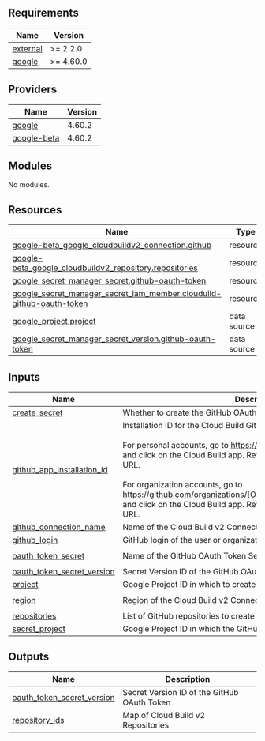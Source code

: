 <!-- BEGIN_TF_DOCS -->
## Requirements

| Name | Version |
|------|---------|
| <a name="requirement_external"></a> [external](#requirement\_external) | >= 2.2.0 |
| <a name="requirement_google"></a> [google](#requirement\_google) | >= 4.60.0 |

## Providers

| Name | Version |
|------|---------|
| <a name="provider_google"></a> [google](#provider\_google) | 4.60.2 |
| <a name="provider_google-beta"></a> [google-beta](#provider\_google-beta) | 4.60.2 |

## Modules

No modules.

## Resources

| Name | Type |
|------|------|
| [google-beta_google_cloudbuildv2_connection.github](https://registry.terraform.io/providers/hashicorp/google-beta/latest/docs/resources/google_cloudbuildv2_connection) | resource |
| [google-beta_google_cloudbuildv2_repository.repositories](https://registry.terraform.io/providers/hashicorp/google-beta/latest/docs/resources/google_cloudbuildv2_repository) | resource |
| [google_secret_manager_secret.github-oauth-token](https://registry.terraform.io/providers/hashicorp/google/latest/docs/resources/secret_manager_secret) | resource |
| [google_secret_manager_secret_iam_member.clouduild-github-oauth-token](https://registry.terraform.io/providers/hashicorp/google/latest/docs/resources/secret_manager_secret_iam_member) | resource |
| [google_project.project](https://registry.terraform.io/providers/hashicorp/google/latest/docs/data-sources/project) | data source |
| [google_secret_manager_secret_version.github-oauth-token](https://registry.terraform.io/providers/hashicorp/google/latest/docs/data-sources/secret_manager_secret_version) | data source |

## Inputs

| Name | Description | Type | Default | Required |
|------|-------------|------|---------|:--------:|
| <a name="input_create_secret"></a> [create\_secret](#input\_create\_secret) | Whether to create the GitHub OAuth Token Secret | `bool` | `false` | no |
| <a name="input_github_app_installation_id"></a> [github\_app\_installation\_id](#input\_github\_app\_installation\_id) | Installation ID for the Cloud Build GitHub App<br><br>For personal accounts, go to https://github.com/settings/installations<br>and click on the Cloud Build app. Retrieve the installation ID from the URL.<br><br>For organization accounts, go to<br>https://github.com/organizations/[ORGANIZATION]/settings/installations<br>and click on the Cloud Build app. Retrieve the installation ID from the URL. | `number` | n/a | yes |
| <a name="input_github_connection_name"></a> [github\_connection\_name](#input\_github\_connection\_name) | Name of the Cloud Build v2 Connection to GitHub | `string` | `"github"` | no |
| <a name="input_github_login"></a> [github\_login](#input\_github\_login) | GitHub login of the user or organization that owns the repositories | `string` | n/a | yes |
| <a name="input_oauth_token_secret"></a> [oauth\_token\_secret](#input\_oauth\_token\_secret) | Name of the GitHub OAuth Token Secret | `string` | `"github-token"` | no |
| <a name="input_oauth_token_secret_version"></a> [oauth\_token\_secret\_version](#input\_oauth\_token\_secret\_version) | Secret Version ID of the GitHub OAuth Token | `string` | `"latest"` | no |
| <a name="input_project"></a> [project](#input\_project) | Google Project ID in which to create the Cloud Build resources | `string` | n/a | yes |
| <a name="input_region"></a> [region](#input\_region) | Region of the Cloud Build v2 Connection to GitHub | `string` | `"us-central1"` | no |
| <a name="input_repositories"></a> [repositories](#input\_repositories) | List of GitHub repositories to create Cloud Build v2 Repositories for | `list(string)` | `[]` | no |
| <a name="input_secret_project"></a> [secret\_project](#input\_secret\_project) | Google Project ID in which the GitHub OAuth Token Secret is stored | `string` | `null` | no |

## Outputs

| Name | Description |
|------|-------------|
| <a name="output_oauth_token_secret_version"></a> [oauth\_token\_secret\_version](#output\_oauth\_token\_secret\_version) | Secret Version ID of the GitHub OAuth Token |
| <a name="output_repository_ids"></a> [repository\_ids](#output\_repository\_ids) | Map of Cloud Build v2 Repositories |
<!-- END_TF_DOCS -->